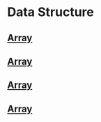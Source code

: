 # Data Structure

## <a href="https://github.com/rakibul0026/Data-Structure/tree/main/Array">Array</a>
## <a href="">Array</a>
## <a href="">Array</a>
## <a href="">Array</a>


